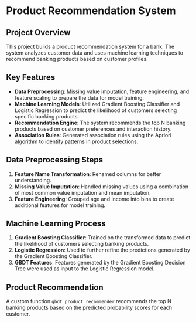 # Product Recommendation System

## Project Overview
This project builds a product recommendation system for a bank. The system analyzes customer data and uses machine learning techniques to recommend banking products based on customer profiles.

## Key Features
- **Data Preprocessing**: Missing value imputation, feature engineering, and feature scaling to prepare the data for model training.
- **Machine Learning Models**: Utilized Gradient Boosting Classifier and Logistic Regression to predict the likelihood of customers selecting specific banking products.
- **Recommendation Engine**: The system recommends the top N banking products based on customer preferences and interaction history.
- **Association Rules**: Generated association rules using the Apriori algorithm to identify patterns in product selections.

## Data Preprocessing Steps
1. **Feature Name Transformation**: Renamed columns for better understanding.
2. **Missing Value Imputation**: Handled missing values using a combination of most common value imputation and mean imputation.
3. **Feature Engineering**: Grouped age and income into bins to create additional features for model training.

## Machine Learning Process
1. **Gradient Boosting Classifier**: Trained on the transformed data to predict the likelihood of customers selecting banking products.
2. **Logistic Regression**: Used to further refine the predictions generated by the Gradient Boosting Classifier.
3. **GBDT Features**: Features generated by the Gradient Boosting Decision Tree were used as input to the Logistic Regression model.

## Product Recommendation
A custom function `gbdt_product_recommender` recommends the top N banking products based on the predicted probability scores for each customer.
